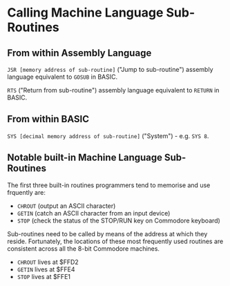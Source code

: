 # Calling Machine Language Sub-Routines

## From within Assembly Language
``JSR [memory address of sub-routine]`` ("Jump to sub-routine") assembly language equivalent to ``GOSUB`` in BASIC.

``RTS`` ("Return from sub-routine") assembly language equivalent to ``RETURN`` in BASIC.

## From within BASIC
``SYS [decimal memory address of sub-routine]`` ("System") - e.g. ``SYS 8``.

## Notable built-in Machine Language Sub-Routines
The first three built-in routines programmers tend to memorise and use frquently are:
 * ``CHROUT`` (output an ASCII character)
 *  ``GETIN`` (catch an ASCII character from an input device)
 *  ``STOP`` (check the status of the STOP/RUN key on Commodore keyboard)

Sub-routines need to be called by means of the address at which they reside. Fortunately, the locations of these most frequently used routines are consistent across all the 8-bit Commodore machines.

* ``CHROUT`` lives at $FFD2
* ``GETIN`` lives at $FFE4
* ``STOP`` lives at $FFE1
